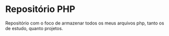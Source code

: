 # Repositório PHP 

Repositório com o foco de armazenar todos os meus arquivos php, tanto os de estudo, quanto projetos.
